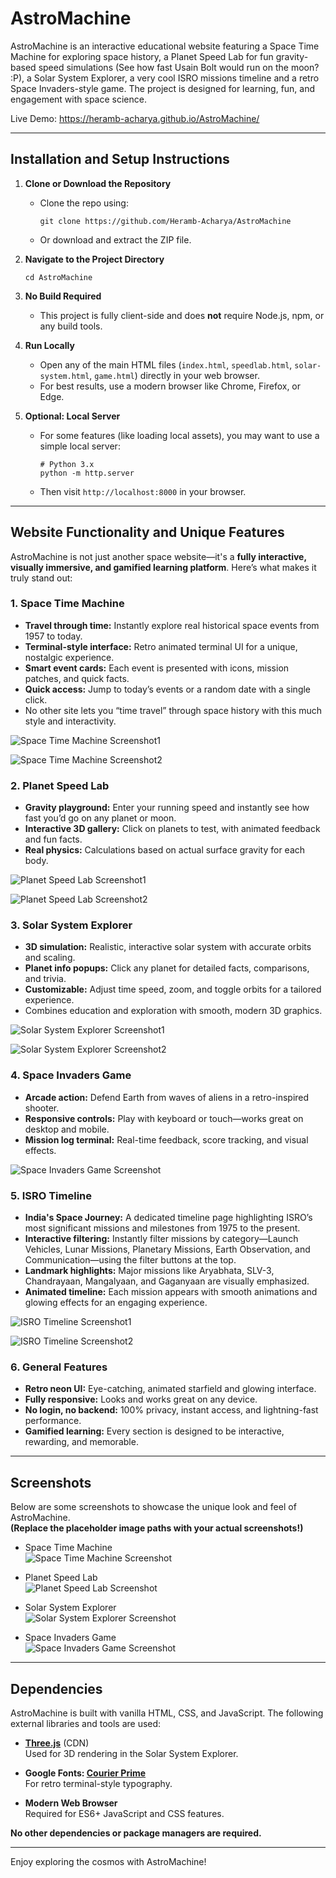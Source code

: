 # AstroMachine

AstroMachine is an interactive educational website featuring a Space Time Machine for exploring space history, a Planet Speed Lab for fun gravity-based speed simulations (See how fast Usain Bolt would run on the moon? :P), a Solar System Explorer, a very cool ISRO missions timeline and a retro Space Invaders-style game. The project is designed for learning, fun, and engagement with space science.

Live Demo: https://heramb-acharya.github.io/AstroMachine/

---

## Installation and Setup Instructions

1. **Clone or Download the Repository**
   - Clone the repo using:
     ```
     git clone https://github.com/Heramb-Acharya/AstroMachine
     ```
   - Or download and extract the ZIP file.

2. **Navigate to the Project Directory**
   ```
   cd AstroMachine
   ```

3. **No Build Required**
   - This project is fully client-side and does **not** require Node.js, npm, or any build tools.

4. **Run Locally**
   - Open any of the main HTML files (`index.html`, `speedlab.html`, `solar-system.html`, `game.html`) directly in your web browser.
   - For best results, use a modern browser like Chrome, Firefox, or Edge.

5. **Optional: Local Server**
   - For some features (like loading local assets), you may want to use a simple local server:
     ```
     # Python 3.x
     python -m http.server
     ```
   - Then visit `http://localhost:8000` in your browser.

---

## Website Functionality and Unique Features

AstroMachine is not just another space website—it's a **fully interactive, visually immersive, and gamified learning platform**. Here’s what makes it truly stand out:

### 1. **Space Time Machine**
   - **Travel through time:** Instantly explore real historical space events from 1957 to today.
   - **Terminal-style interface:** Retro animated terminal UI for a unique, nostalgic experience.
   - **Smart event cards:** Each event is presented with icons, mission patches, and quick facts.
   - **Quick access:** Jump to today’s events or a random date with a single click.
   - No other site lets you “time travel” through space history with this much style and interactivity.

   
   ![Space Time Machine Screenshot1](screenshots/1.png)


   ![Space Time Machine Screenshot2](screenshots/2.png)

### 2. **Planet Speed Lab**
   - **Gravity playground:** Enter your running speed and instantly see how fast you’d go on any planet or moon.
   - **Interactive 3D gallery:** Click on planets to test, with animated feedback and fun facts.
   - **Real physics:** Calculations based on actual surface gravity for each body.
   

   ![Planet Speed Lab Screenshot1](screenshots/3.png)


   ![Planet Speed Lab Screenshot2](screenshots/4.png)

### 3. **Solar System Explorer**
   - **3D simulation:** Realistic, interactive solar system with accurate orbits and scaling.
   - **Planet info popups:** Click any planet for detailed facts, comparisons, and trivia.
   - **Customizable:** Adjust time speed, zoom, and toggle orbits for a tailored experience.
   - Combines education and exploration with smooth, modern 3D graphics.

   
   ![Solar System Explorer Screenshot1](screenshots/5.png)


   ![Solar System Explorer Screenshot2](screenshots/6.png)

### 4. **Space Invaders Game**
   - **Arcade action:** Defend Earth from waves of aliens in a retro-inspired shooter.
   - **Responsive controls:** Play with keyboard or touch—works great on desktop and mobile.
   - **Mission log terminal:** Real-time feedback, score tracking, and visual effects.
  

   
   ![Space Invaders Game Screenshot](screenshots/7.png)


### 5. **ISRO Timeline**
   - **India's Space Journey:** A dedicated timeline page highlighting ISRO’s most significant missions and milestones from 1975 to the present.
   - **Interactive filtering:** Instantly filter missions by category—Launch Vehicles, Lunar Missions, Planetary Missions, Earth Observation, and Communication—using the filter buttons at the top.
   - **Landmark highlights:** Major missions like Aryabhata, SLV-3, Chandrayaan, Mangalyaan, and Gaganyaan are visually emphasized.
   - **Animated timeline:** Each mission appears with smooth animations and glowing effects for an engaging experience.

  
   ![ISRO Timeline Screenshot1](screenshots/8.png)  
   
    
   ![ISRO Timeline Screenshot2](screenshots/9.png)   

### 6. **General Features**
   - **Retro neon UI:** Eye-catching, animated starfield and glowing interface.
   - **Fully responsive:** Looks and works great on any device.
   - **No login, no backend:** 100% privacy, instant access, and lightning-fast performance.
   - **Gamified learning:** Every section is designed to be interactive, rewarding, and memorable.

---

## Screenshots

Below are some screenshots to showcase the unique look and feel of AstroMachine.  
**(Replace the placeholder image paths with your actual screenshots!)**

- Space Time Machine  
  ![Space Time Machine Screenshot](screenshots/10.png)

- Planet Speed Lab  
  ![Planet Speed Lab Screenshot](screenshots/4.png)

- Solar System Explorer  
  ![Solar System Explorer Screenshot](screenshots/11.png)

- Space Invaders Game  
  ![Space Invaders Game Screenshot](screenshots/7.png)

---

## Dependencies

AstroMachine is built with vanilla HTML, CSS, and JavaScript. The following external libraries and tools are used:

- **[Three.js](https://threejs.org/)** (CDN)  
  Used for 3D rendering in the Solar System Explorer.

- **Google Fonts: [Courier Prime](https://fonts.google.com/specimen/Courier+Prime)**  
  For retro terminal-style typography.

- **Modern Web Browser**  
  Required for ES6+ JavaScript and CSS features.

**No other dependencies or package managers are required.**

---

Enjoy exploring the cosmos with AstroMachine!